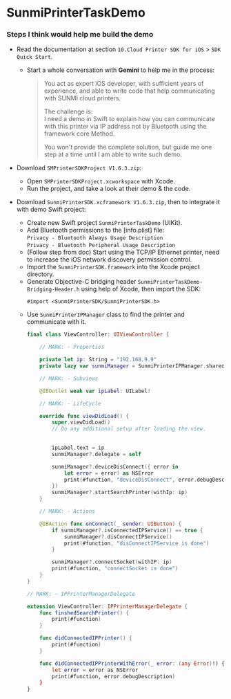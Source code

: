 # SunmiPrinterTaskDemo

### Steps I think would help me build the demo
- Read the documentation at section `10.Cloud Printer SDK for iOS` > `SDK Quick Start`.
  - Start a whole conversation with **Gemini** to help me in the process:  
    > You act as expert iOS developer, with sufficient years of experience, and able to write code that help communicating with SUNMI cloud printers.  
    >   
    > The challenge is:  
    > I need a demo in Swift to explain how you can communicate with this printer via IP address not by Bluetooth using the framework core Method.  
    > 
    > You won't provide the complete solution, but guide me one step at a time until I am able to write such demo.

- Download `SMPrinterSDKProject V1.6.3.zip`:
    - Open `SMPrinterSDKProject.xcworkspace` with Xcode.
    - Run the project, and take a look at their demo & the code.
- Download `SunmiPrinterSDK.xcframework V1.6.3.zip`, then to integrate it with demo Swift project:
    - Create new Swift project `SunmiPrinterTaskDemo` (UIKit).
    - Add Bluetooth permissions to the [info.plist] file:  
      `Privacy - Bluetooth Always Usage Description`  
      `Privacy - Bluetooth Peripheral Usage Description`  
    - (Follow step from doc) Start using the TCP/IP Ethernet printer, need to increase the iOS network discovery permission control.
    - Import the `SunmiPrinterSDK.framework` into the Xcode project directory.
    - Generate Objective-C bridging header `SunmiPrinterTaskDemo-Bridging-Header.h` using help of Xcode, then import the SDK:  
      ```objc
      #import <SunmiPrinterSDK/SunmiPrinterSDK.h>
      ```
    - Use `SunmiPrinterIPManager` class to find the printer and communicate with it.
        ```swift
        final class ViewController: UIViewController {

            // MARK: - Properties

            private let ip: String = "192.168.9.9"
            private lazy var sunmiManager = SunmiPrinterIPManager.shared()

            // MARK: - Subviews

            @IBOutlet weak var ipLabel: UILabel!

            // MARK: - LifeCycle

            override func viewDidLoad() {
                super.viewDidLoad()
                // Do any additional setup after loading the view.

                
                ipLabel.text = ip
                sunmiManager?.delegate = self

                sunmiManager?.deviceDisConnect({ error in
                    let error = error! as NSError
                    print(#function, "deviceDisConnect", error.debugDescription)
                })
                sunmiManager?.startSearchPrinter(withIp: ip)
            }

            // MARK: - Actions

            @IBAction func onConnect(_ sender: UIButton) {
                if sunmiManager?.isConnectedIPService() == true {
                    sunmiManager?.disConnectIPService()
                    print(#function, "disConnectIPService is done")
                }

                sunmiManager?.connectSocket(withIP: ip)
                print(#function, "connectSocket is done")
            }
        }

        // MARK: - IPPrinterManagerDelegate

        extension ViewController: IPPrinterManagerDelegate {
            func finshedSearchPrinter() {
                print(#function)
            }

            func didConnectedIPPrinter() {
                print(#function)
            }

            func didConnectedIPPrinterWithError(_ error: (any Error)!) {
                let error = error as NSError
                print(#function, error.debugDescription)
            }
        }
        ```

